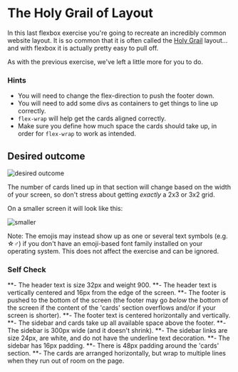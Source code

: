 # The Holy Grail of Layout

In this last flexbox exercise you're going to recreate an incredibly common website layout. It is so common that it is often called the [Holy Grail](https://www.google.com/search?q=holy+grail+layout&tbm=isch&sclient=img) layout... and with flexbox it is actually pretty easy to pull off.

As with the previous exercise, we've left a little more for you to do.

### Hints
- You will need to change the flex-direction to push the footer down.
- You will need to add some divs as containers to get things to line up correctly.
- `flex-wrap` will help get the cards aligned correctly.
-  Make sure you define how much space the cards should take up, in order for `flex-wrap` to work as intended.

## Desired outcome

![desired outcome](./desired-outcome.png)

The number of cards lined up in that section will change based on the width of your screen, so don't stress about getting _exactly_ a 2x3 or 3x2 grid.

On a smaller screen it will look like this:

![smaller](./desired-outcome-smaller.png)

Note: The emojis may instead show up as one or several text symbols (e.g. &#9734;&#9794;) if you don't have an emoji-based font family installed on your operating system. This does not affect the exercise and can be ignored.

### Self Check
**- The header text is size 32px and weight 900. 
**- The header text is vertically centered and 16px from the edge of the screen.
**- The footer is pushed to the bottom of the screen (the footer may go _below_ the bottom of the screen if the content of the 'cards' section overflows and/or if your screen is shorter).
**- The footer text is centered horizontally and vertically.
**- The sidebar and cards take up all available space above the footer.
**- The sidebar is 300px wide (and it doesn't shrink).
**- The sidebar links are size 24px, are white, and do not have the underline text decoration.
**- The sidebar has 16px padding.
**- There is 48px padding around the 'cards' section.
**- The cards are arranged horizontally, but wrap to multiple lines when they run out of room on the page.
